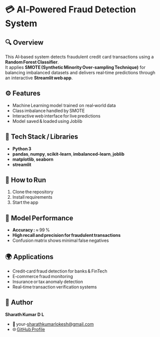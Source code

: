# 💳 AI‑Powered Fraud Detection System

## 🔍 Overview
This AI‑based system detects fraudulent credit card transactions using a **Random Forest Classifier**.  
It applies **SMOTE (Synthetic Minority Over‑sampling Technique)** for balancing imbalanced datasets and delivers real‑time predictions through an interactive **Streamlit web app**.

## ⚙️ Features
- Machine Learning model trained on real‑world data  
- Class imbalance handled by SMOTE  
- Interactive web interface for live predictions  
- Model saved & loaded using Joblib  

## 🧰 Tech Stack / Libraries
- **Python 3**
- **pandas**, **numpy**, **scikit‑learn**, **imbalanced‑learn**, **joblib**  
- **matplotlib**, **seaborn**  
- **streamlit**

## 🚀 How to Run
1. Clone the repository  
2. Install requirements  
3. Start the app  


## 🧠 Model Performance
- **Accuracy :** ≈ 99 %  
- **High recall and precision for fraudulent transactions**  
- Confusion matrix shows minimal false negatives  

## 🌍 Applications
- Credit‑card fraud detection for banks & FinTech  
- E‑commerce fraud monitoring  
- Insurance or tax anomaly detection  
- Real‑time transaction verification systems  

## 💼 Author
**Sharath Kumar D L**  
- 📧 your‑sharathkumarlokesh@gmail.com  
- 🌐 [GitHub Profile](https://github.com/SHARATH1gif)


